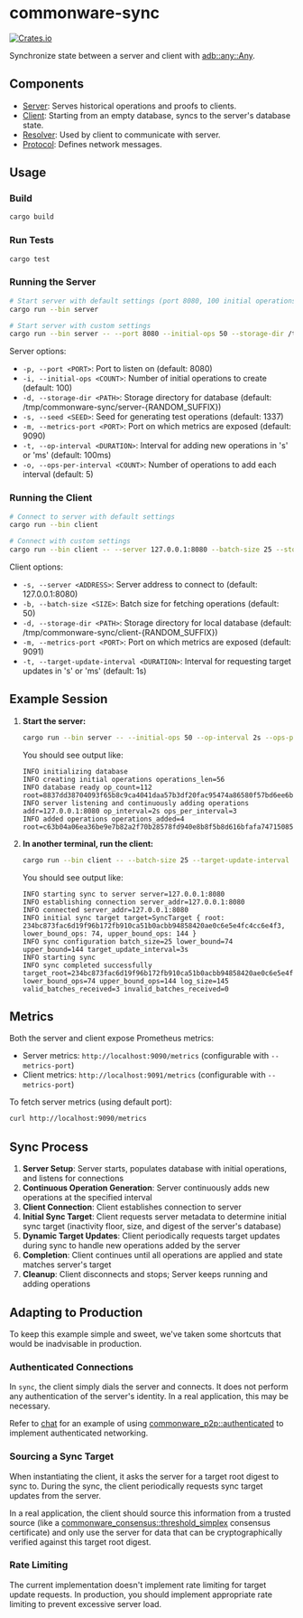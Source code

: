 # commonware-sync

 [![Crates.io](https://img.shields.io/crates/v/commonware-sync.svg)](https://crates.io/crates/commonware-sync)

Synchronize state between a server and client with [adb::any::Any](https://docs.rs/commonware-storage/latest/commonware_storage/adb/any/struct.Any.html).

## Components

- [Server](src/bin/server.rs): Serves historical operations and proofs to clients.
- [Client](src/bin/client.rs): Starting from an empty database, syncs to the server's database state.
- [Resolver](src/resolver.rs): Used by client to communicate with server.
- [Protocol](src/protocol.rs): Defines network messages.

## Usage

### Build

```bash
cargo build
```

### Run Tests

```bash
cargo test
```

### Running the Server

```bash
# Start server with default settings (port 8080, 100 initial operations)
cargo run --bin server

# Start server with custom settings
cargo run --bin server -- --port 8080 --initial-ops 50 --storage-dir /tmp/my_server --seed 1337 --metrics-port 9090 --op-interval 2s --ops-per-interval 10
```

Server options:
- `-p, --port <PORT>`: Port to listen on (default: 8080)
- `-i, --initial-ops <COUNT>`: Number of initial operations to create (default: 100)
- `-d, --storage-dir <PATH>`: Storage directory for database (default: /tmp/commonware-sync/server-{RANDOM_SUFFIX})
- `-s, --seed <SEED>`: Seed for generating test operations (default: 1337)
- `-m, --metrics-port <PORT>`: Port on which metrics are exposed (default: 9090)
- `-t, --op-interval <DURATION>`: Interval for adding new operations in 's' or 'ms' (default: 100ms)
- `-o, --ops-per-interval <COUNT>`: Number of operations to add each interval (default: 5)

### Running the Client

```bash
# Connect to server with default settings
cargo run --bin client

# Connect with custom settings
cargo run --bin client -- --server 127.0.0.1:8080 --batch-size 25 --storage-dir /tmp/my_client --metrics-port 9091 --target-update-interval 3s
```

Client options:
- `-s, --server <ADDRESS>`: Server address to connect to (default: 127.0.0.1:8080)
- `-b, --batch-size <SIZE>`: Batch size for fetching operations (default: 50)
- `-d, --storage-dir <PATH>`: Storage directory for local database (default: /tmp/commonware-sync/client-{RANDOM_SUFFIX})
- `-m, --metrics-port <PORT>`: Port on which metrics are exposed (default: 9091)
- `-t, --target-update-interval <DURATION>`: Interval for requesting target updates in 's' or 'ms' (default: 1s)

## Example Session

1. **Start the server:**
   ```bash
   cargo run --bin server -- --initial-ops 50 --op-interval 2s --ops-per-interval 3
   ```

   You should see output like:
   ```
   INFO initializing database
   INFO creating initial operations operations_len=56
   INFO database ready op_count=112 root=8837dd38704093f65b8c9ca4041daa57b3df20fac95474a86580f57bd6ee6bd9
   INFO server listening and continuously adding operations addr=127.0.0.1:8080 op_interval=2s ops_per_interval=3
   INFO added operations operations_added=4 root=c63b04a06ea36be9e7b82a2f70b28578fd940e8b8f5b8d616bfafa7471508514
   ```

2. **In another terminal, run the client:**
   ```bash
   cargo run --bin client -- --batch-size 25 --target-update-interval 3s
   ```

   You should see output like:
   ```
   INFO starting sync to server server=127.0.0.1:8080
   INFO establishing connection server_addr=127.0.0.1:8080
   INFO connected server_addr=127.0.0.1:8080
   INFO initial sync target target=SyncTarget { root: 234bc873fac6d19f96b172fb910ca51b0acbb94858420ae0c6e5e4fc4cc6e4f3, lower_bound_ops: 74, upper_bound_ops: 144 }
   INFO sync configuration batch_size=25 lower_bound=74 upper_bound=144 target_update_interval=3s
   INFO starting sync
   INFO sync completed successfully target_root=234bc873fac6d19f96b172fb910ca51b0acbb94858420ae0c6e5e4fc4cc6e4f3 lower_bound_ops=74 upper_bound_ops=144 log_size=145 valid_batches_received=3 invalid_batches_received=0
   ```

## Metrics

Both the server and client expose Prometheus metrics:
- Server metrics: `http://localhost:9090/metrics` (configurable with `--metrics-port`)
- Client metrics: `http://localhost:9091/metrics` (configurable with `--metrics-port`)

To fetch server metrics (using default port):
```bash
curl http://localhost:9090/metrics
```

## Sync Process

1. **Server Setup**: Server starts, populates database with initial operations, and listens for connections
2. **Continuous Operation Generation**: Server continuously adds new operations at the specified interval
3. **Client Connection**: Client establishes connection to server
4. **Initial Sync Target**: Client requests server metadata to determine initial sync target (inactivity floor, size, and digest of the server's database)
5. **Dynamic Target Updates**: Client periodically requests target updates during sync to handle new operations added by the server
6. **Completion**: Client continues until all operations are applied and state matches server's target
7. **Cleanup**: Client disconnects and stops; Server keeps running and adding operations

## Adapting to Production

To keep this example simple and sweet, we've taken some shortcuts that would be inadvisable in production.

### Authenticated Connections

In `sync`, the client simply dials the server and connects. It does not perform any authentication
of the server's identity. In a real application, this may be necessary.

Refer to [chat](../chat/README.md) for an example of using [commonware_p2p::authenticated](https://docs.rs/commonware-p2p/latest/commonware_p2p/authenticated/index.html)
to implement authenticated networking.

### Sourcing a Sync Target

When instantiating the client, it asks the server for a target root digest to sync to. During the sync, the client periodically
requests sync target updates from the server.

In a real application, the client should source this information from a trusted source (like a [commonware_consensus::threshold_simplex](https://docs.rs/commonware-consensus/latest/commonware_consensus/threshold_simplex/index.html)
consensus certificate) and only use the server for data that can be cryptographically verified against
this target root digest.

### Rate Limiting

The current implementation doesn't implement rate limiting for target update requests. In production,
you should implement appropriate rate limiting to prevent excessive server load.
